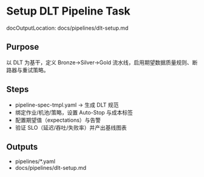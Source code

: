 # Setup DLT Pipeline Task

docOutputLocation: docs/pipelines/dlt-setup.md

## Purpose

以 DLT 为基干，定义 Bronze→Silver→Gold 流水线，启用期望数据质量规则、断路器与重试策略。

## Steps

- pipeline-spec-tmpl.yaml → 生成 DLT 规范
- 绑定作业/机池/策略，设置 Auto-Stop 与成本标签
- 配置期望值（expectations）与告警
- 验证 SLO（延迟/吞吐/失败率）并产出基线图表

## Outputs

- pipelines/\*.yaml
- docs/pipelines/dlt-setup.md
